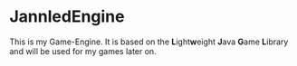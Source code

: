 # JannledEngine

This is my Game-Engine. It is based on the <b>L</b>ight<b>w</b>eight <b>J</b>ava <b>G</b>ame <b>L</b>ibrary and will be used for my games later on.
